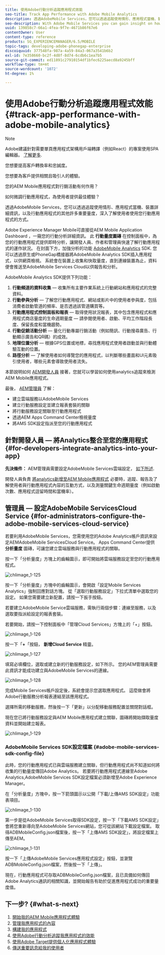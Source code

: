 ```yaml
---
title: 使用Adobe行動分析追蹤應用程式效能
seo-title: Track App Performance with Adobe Mobile Analytics
description: 透過AdobeMobile Services，您可以透過追蹤使用情形、應用程式當機、裝置詳細資訊，以及行動應用程式的其他許多重要量度，深入了解使用者使用您行動應用程式的方式。 請詳閱本頁以了解更多。
seo-description: With Adobe Mobile Services you can gain insight on how your users are using your mobile apps by tracking usage, app crashes, device details and so many other critical metrics for your mobile apps. Follow this page to learn more.
uuid: 139858c7-66a1-4fea-9f7e-4671b86f67e6
contentOwner: User
content-type: reference
products: SG_EXPERIENCEMANAGER/6.5/MOBILE
topic-tags: developing-adobe-phonegap-enterprise
discoiquuid: 377548fa-987a-4a59-84a3-067a3541b6b2
exl-id: 7e358660-bc2f-4d8f-8d74-6cdb6c1ea7b5
source-git-commit: ed11891c27910154df1bfec6225aecd8a9245bff
workflow-type: tm+mt
source-wordcount: '1072'
ht-degree: 1%

---
```


# 使用Adobe行動分析追蹤應用程式效能{#track-app-performance-with-adobe-mobile-analytics}

>[!NOTE]
>
>Adobe建議針對需要單頁應用程式架構用戶端轉譯（例如React）的專案使用SPA編輯器。 [了解更多](/help/sites-developing/spa-overview.md).

您想要提高客戶轉換率和忠誠度。

您想要為客戶提供相關且吸引人的體驗。

您的AEM Mobile應用程式對行銷活動有何作用？

如何微調行動應用程式，為使用者提供最佳體驗？

透過AdobeMobile Services，您可以透過追蹤使用情形、應用程式當機、裝置詳細資訊，以及行動應用程式的其他許多重要量度，深入了解使用者使用您行動應用程式的方式。

Adobe Experience Manager Mobile可直接從AEM Mobile Application Dashboard ，一窺您的行動分析詳細資訊。 此 **行動量度圖磚** 在控制面板中，為您的行動應用程式提供即時分析，讓開發人員、作者和管理員快速了解行動應用程式的運作狀況。 在封面下方，加強分析的功能 [AdobeMobile Analytics](https://www.adobe.com/ca/solutions/digital-analytics/mobile-web-apps-analytics.html) SDK. 您可以透過原生或PhoneGap橋接器將AdobeMobile Analytics SDK插入應用程式，以供網頁檢視。 系統會在裝置上收集和快取量度，直到連線裝置為止，資料便會推送至AdobeMobile Services Cloud以供報告和分析。

AdobeMobile Analytics SDK提供下列功能：

1. **行動頻道的資料收集**  — 收集所有主要作業系統上行動網站和應用程式的完整資料。
1. **行動參與分析**  — 了解您行動應用程式、網站或影片中的使用者參與度，包括消費者啟動管道的頻率、是否透過該管道購買等。
1. **行動應用程式控制面板和報表**  — 取得使用狀況報表，其中包含應用程式和應用程式商店量度的生命週期量度 — 請參閱使用者、啟動、平均工作階段長度、保留長度和當機趨勢。
1. **行動促銷活動分析**  — 量化行動專屬行銷活動（例如簡訊、行動搜尋廣告、行動顯示廣告和QR碼）的成效。
1. **地理位置分析**  — 根據GPS位置或地標，尋找應用程式使用者啟動並與行動體驗互動的位置。
1. **路徑分析**  — 了解使用者如何導覽您的應用程式，以判斷哪些畫面和UI元素吸引使用者，哪些元素會導致使用者流失。

本節說明如何 [AEM開發人員](#developers) 接著，您就可以學習如何使用analytics追蹤來檢測AEM Mobile應用程式。

最後， [AEM管理員](#administrators) 了解：

* 建立雲端服務以AdobeMobile Services
* 建立行動服務設定並建立報表套裝的關聯
* 將行動服務設定關聯至行動應用程式
* 透過AEM Apps Command Center檢視量度
* 將AMS SDK設定指派至您的行動應用程式

## 針對開發人員 — 將Analytics整合至您的應用程式 {#for-developers-integrate-analytics-into-your-app}

**先決條件：** AEM管理員需要設定AdobeMobile Services雲端設定， [如下所述](#amscloudserviceconfig).

開發人員負責 [將analytics新增至AEM Mobile應用程式](/help/mobile/phonegap-add-analytics-to-apps.md) 必要時，追蹤、報告及了解使用者與行動應用程式內容的互動方式，以及測量關鍵生命週期量度（例如啟動次數、應用程式逗留時間和當機率）。

## 管理員 — 設定AdobeMobile ServicesCloud Service {#for-administrators-configure-the-adobe-mobile-services-cloud-service}

若要利用AdobeMobile Services，您需使用您的Adobe Analytics帳戶資訊來設定AEMAdobeMobile ServicesCloud Service。 Apps Command Center提供 **分析量度** 圖磚，可讓您建立雲端服務與行動應用程式的關聯。

按一下「分析量度」方塊上的齒輪圖示，即可開始將雲端服務設定至您的行動應用程式。

![chlimage_1-125](assets/chlimage_1-125.png)

按一下「分析量度」方塊中的齒輪圖示，會開啟「設定Mobile Services Analytics」強制回應對話方塊。 從「選取行動服務設定」下拉式清單中選取您的設定。 如果您需要建立新配置，請按一下扳手按鈕。

若要建立AdobeMobile Service雲端服務，需執行兩個步驟：連線至服務，以及選取要指派給設定的報表套裝。

若要開始，請按一下控制面板中「管理Cloud Services」方塊上的「+」按鈕。

![chlimage_1-126](assets/chlimage_1-126.png)

按一下「**+**「按鈕， **新增Cloud Service** 精靈。

![chlimage_1-127](assets/chlimage_1-127.png)

填寫必填欄位，選取或建立新的行動服務設定，如下所示。 您的AEM管理員需要此資訊才能成功建立與AdobeMobile Services的連線。

![chlimage_1-128](assets/chlimage_1-128.png)

完成Mobile Services帳戶設定後，系統會提示您選取應用程式。 這麼做會將Adobe行動服務分析報表連結至該應用程式。

選擇所需的移動服務，然後按一下「更新」以分配移動服務配置並關閉對話框。

現在您已將行動服務設定與AEM Mobile應用程式建立關聯，圖磚將開始擷取量度資料並開始建立報表。

![chlimage_1-129](assets/chlimage_1-129.png)

### AdobeMobile Services SDK設定檔案 {#adobe-mobile-services-sdk-config-file}

此時，您的行動應用程式已與雲端服務建立關聯，但行動應用程式尚不知道如何將收集的行動量度傳回Adobe Analytics。 若要將行動應用程式連線至Adobe Analytics,AdobeMobile Services SDK設定檔案必須新增至Adobe Experience Manager。

在「分析量度」方塊中，按一下箭頭圖示以公開「下載/上傳AMS SDK設定」功能表項目。

![chlimage_1-130](assets/chlimage_1-130.png)

第一步是從AdobeMobile Services取得SDK設定，按一下「下載AMS SDK設定」會將您重新導向至AdobeMobile Services網站，您可從該網站下載設定檔案。 取得ADBMobileConfig.json檔案後，按一下「上傳AMS SDK設定」，將設定檔案上傳至AEM。

![chlimage_1-131](assets/chlimage_1-131.png)

按一下「上傳AdobeMobile Services應用程式設定」按鈕，並瀏覽ADBMobileConfig.json檔案，然後按一下「上傳」。

現在，行動應用程式可存取ADBMobileConfig.json檔案，且已具備如何傳回Adobe Analytics通訊的相關知識，並開始報告有助於促進應用程式成功的重要量度值。

## 下一步? {#what-s-next}

1. [開始我的AEM Mobile應用程式體驗](/help/mobile/starting-aem-phonegap-app.md)
1. [管理我應用程式的內容](/help/mobile/phonegap-manage-app-content.md)
1. [構建我的應用程式](/help/mobile/building-app-mobile-phonegap.md)
1. [使用Adobe行動分析追蹤我應用程式的效能](/help/mobile/phonegap-intro-to-app-analytics.md)
1. [使用Adobe Target提供個人化應用程式體驗](/help/mobile/phonegap-aem-mobile-content-personalization.md)
1. [傳送重要訊息給我的使用者](/help/mobile/phonegap-push-notifications.md)
